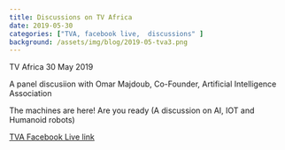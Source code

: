 ```yaml
---
title: Discussions on TV Africa
date: 2019-05-30
categories: ["TVA, facebook live,  discussions" ]
background: /assets/img/blog/2019-05-tva3.png
---
```



TV Africa
30 May 2019

A panel discusiion with Omar Majdoub, Co-Founder, Artificial Intelligence Association


The machines are here! Are you ready
(A discussion on AI, IOT and Humanoid robots)

[TVA Facebook Live link](https://www.facebook.com/techvoiceafrica/videos/331521870819789/)

